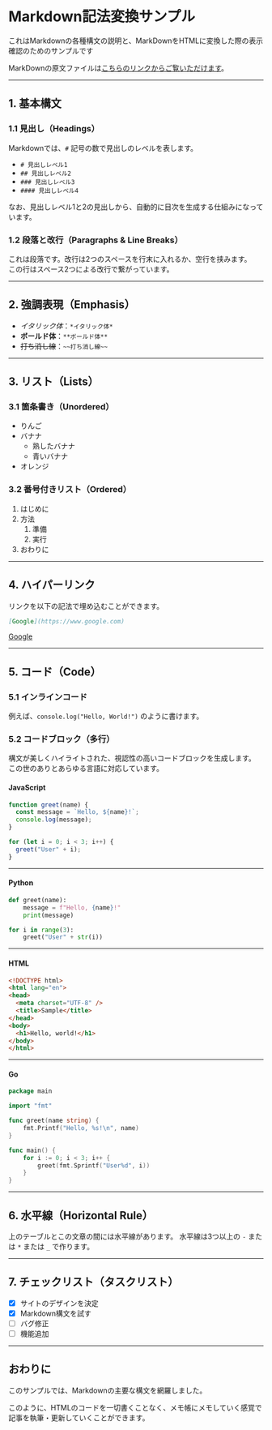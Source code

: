 # Markdown記法変換サンプル

これはMarkdownの各種構文の説明と、MarkDownをHTMLに変換した際の表示確認のためのサンプルです

MarkDownの原文ファイルは[こちらのリンクからご覧いただけます](https://github.com/yuichi-853/md-site/blob/main/articles/article1.md?plain=1)。

---

## 1. 基本構文

### 1.1 見出し（Headings）

Markdownでは、`#` 記号の数で見出しのレベルを表します。

- `# 見出しレベル1`
- `## 見出しレベル2`
- `### 見出しレベル3`
- `#### 見出しレベル4`

なお、見出しレベル1と2の見出しから、自動的に目次を生成する仕組みになっています。

### 1.2 段落と改行（Paragraphs & Line Breaks）

これは段落です。改行は2つのスペースを行末に入れるか、空行を挟みます。  
この行はスペース2つによる改行で繋がっています。

---

## 2. 強調表現（Emphasis）

- *イタリック体*：`*イタリック体*`
- **ボールド体**：`**ボールド体**`
- ~~打ち消し線~~：`~~打ち消し線~~`

---

## 3. リスト（Lists）

### 3.1 箇条書き（Unordered）

- りんご
- バナナ
  - 熟したバナナ
  - 青いバナナ
- オレンジ

### 3.2 番号付きリスト（Ordered）

1. はじめに
2. 方法
   1. 準備
   2. 実行
3. おわりに

---

## 4. ハイパーリンク

リンクを以下の記法で埋め込むことができます。

```md
[Google](https://www.google.com)
```

[Google](https://www.google.com)

---

## 5. コード（Code）

### 5.1 インラインコード

例えば、`console.log("Hello, World!")` のように書けます。

### 5.2 コードブロック（多行）

構文が美しくハイライトされた、視認性の高いコードブロックを生成します。  
この世のありとあらゆる言語に対応しています。

#### JavaScript

```javascript
function greet(name) {
  const message = `Hello, ${name}!`;
  console.log(message);
}

for (let i = 0; i < 3; i++) {
  greet("User" + i);
}
````

---

#### Python

```python
def greet(name):
    message = f"Hello, {name}!"
    print(message)

for i in range(3):
    greet("User" + str(i))
```

---

#### HTML

```html
<!DOCTYPE html>
<html lang="en">
<head>
  <meta charset="UTF-8" />
  <title>Sample</title>
</head>
<body>
  <h1>Hello, world!</h1>
</body>
</html>
```

---

#### Go

```go
package main

import "fmt"

func greet(name string) {
    fmt.Printf("Hello, %s!\n", name)
}

func main() {
    for i := 0; i < 3; i++ {
        greet(fmt.Sprintf("User%d", i))
    }
}
```

---

## 6. 水平線（Horizontal Rule）

上のテーブルとこの文章の間には水平線があります。
水平線は3つ以上の `-` または `*` または `_` で作ります。

---

## 7. チェックリスト（タスクリスト）

* [x] サイトのデザインを決定
* [x] Markdown構文を試す
* [ ] バグ修正
* [ ] 機能追加

---

## おわりに

このサンプルでは、Markdownの主要な構文を網羅しました。

このように、HTMLのコードを一切書くことなく、メモ帳にメモしていく感覚で記事を執筆・更新していくことができます。
